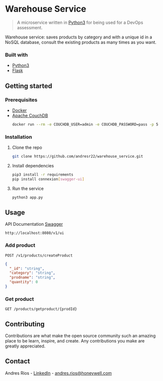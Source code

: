 Warehouse Service
==================

> A microservice written in [Python3](https://www.python.org/download/releases/3.0/) for being used for a DevOps assessment.

Warehouse service: saves products by category and with a unique id in a NoSQL database, consult the existing products as many times as you want.

### Built with

- [Python3](https://www.python.org/download/releases/3.0/)
- [Flask](https://flask.palletsprojects.com/en/1.1.x/)

Getting started
---------------

### Prerequisites

- [Docker](https://www.docker.com/)
- [Apache CouchDB](http://couchdb.apache.org)
  ```sh
  docker run --rm -e COUCHDB_USER=admin -e COUCHDB_PASSWORD=pass -p 5984:5984 couchdb
  ```

### Installation
1. Clone the repo
   ```sh
   git clone https://github.com/andresr22/warehouse_service.git
   ```
2. Install dependencies
   ```sh
   pip3 install -r requirements
   pip install connexion[swagger-ui]
   ```

3. Run the service
   ```sh
   python3 app.py
   ```

Usage
-----
API Documentation [Swagger](https://swagger.io/)
```
http://localhost:8080/v1/ui
```

### Add product
```
POST /v1/products/createProduct
```
```json
{
  "_id": "string",
  "category": "string",
  "prodname": "string",
  "quantity": 0
}
```

### Get product

```
GET /products/getproduct/{prodId}
```

Contributing
---------------

Contributions are what make the open source community such an amazing place to be learn, inspire, and create. Any contributions you make are greatly appreciated.

## Contact

Andres Rios - [LinkedIn](www.linkedin.com/in/andresriosgtz) - andres.rios@honeywell.com
